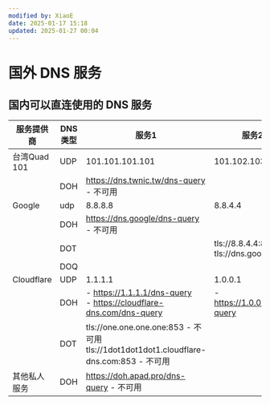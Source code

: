 ```yaml
---
modified by: XiaoE
date: 2025-01-17 15:18
updated: 2025-01-27 00:04
---
```


# 国外 DNS 服务

## 国内可以直连使用的 DNS 服务

| 服务提供商      | DNS 类型 | 服务1                                                                                 | 服务2                                       | 服务3                                |     |
| ---------- | ------ | ----------------------------------------------------------------------------------- | ----------------------------------------- | ---------------------------------- | --- |
| 台湾Quad 101 | UDP    | 101.101.101.101                                                                     | 101.102.103.104                           |                                    |     |
|            | DOH    | https://dns.twnic.tw/dns-query - 不可用                                                |                                           |                                    |     |
| Google     | udp    | 8.8.8.8                                                                             | 8.8.4.4                                   |                                    |     |
|            | DOH    | https://dns.google/dns-query - 不可用                                                  |                                           | https://dns64.dns.google/dns-query |     |
|            | DOT    |                                                                                     | tls://8.8.4.4:853<br>tls://dns.google:853 |                                    |     |
|            | DOQ    |                                                                                     |                                           |                                    |     |
| Cloudflare | UDP    | 1.1.1.1                                                                             | 1.0.0.1                                   |                                    |     |
|            | DOH    | - https://1.1.1.1/dns-query<br>- https://cloudflare-dns.com/dns-query               | - https://1.0.0.1/dns-query               |                                    |     |
|            | DOT    | tls://one.one.one.one:853 - 不可用<br>tls://1dot1dot1dot1.cloudflare-dns.com:853 - 不可用 |                                           |                                    |     |
| 其他私人服务     | DOH    | https://doh.apad.pro/dns-query - 不可用                                                |                                           |                                    |     |
 

